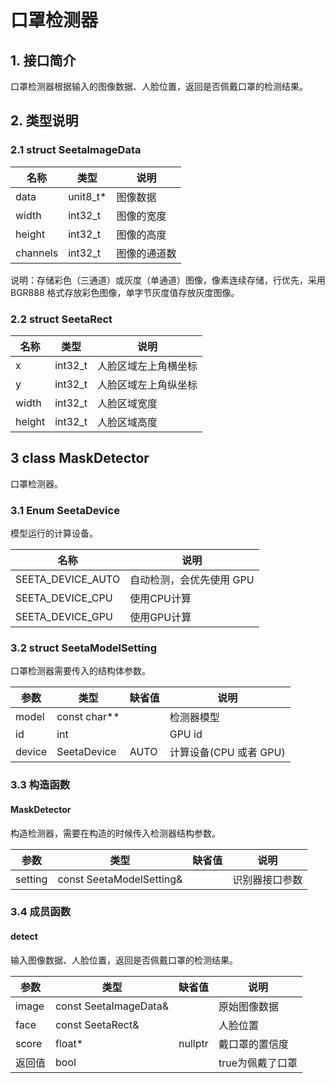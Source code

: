 # 口罩检测器

## **1. 接口简介** <br>

口罩检测器根据输入的图像数据、人脸位置，返回是否佩戴口罩的检测结果。<br>

## **2. 类型说明**<br>

### **2.1 struct SeetaImageData**<br>

|名称 | 类型 | 说明|
|---|---|---|
|data|unit8_t* |图像数据|
|width | int32_t | 图像的宽度|
|height | int32_t | 图像的高度|
|channels | int32_t | 图像的通道数|
说明：存储彩色（三通道）或灰度（单通道）图像，像素连续存储，行优先，采用 BGR888 格式存放彩色图像，单字节灰度值存放灰度图像。

### **2.2 struct SeetaRect**<br>

|名称 | 类型 | 说明|
|---|---|---|
|x|int32_t |人脸区域左上角横坐标|
|y| int32_t | 人脸区域左上角纵坐标|
|width| int32_t | 人脸区域宽度|
|height| int32_t | 人脸区域高度|

## 3 class MaskDetector
口罩检测器。

### 3.1 Enum SeetaDevice

模型运行的计算设备。

|名称 |说明|
|---|---|
|SEETA_DEVICE_AUTO|自动检测，会优先使用 GPU|
|SEETA_DEVICE_CPU|使用CPU计算|
|SEETA_DEVICE_GPU|使用GPU计算|

### 3.2 struct SeetaModelSetting

口罩检测器需要传入的结构体参数。

|参数 | 类型 |缺省值|说明|
|---|---|---|---|
|model|const char**| |检测器模型|
|id|int| |GPU id|
|device|SeetaDevice|AUTO |计算设备(CPU 或者 GPU)|

### 3.3 构造函数

#### MaskDetector
构造检测器，需要在构造的时候传入检测器结构参数。

|参数 | 类型 |缺省值|说明|
|---|---|---|---|
|setting|const SeetaModelSetting&| |识别器接口参数|

### 3.4 成员函数

#### detect
输入图像数据、人脸位置，返回是否佩戴口罩的检测结果。

|参数 | 类型 |缺省值|说明|
|---|---|---|---|
|image|const SeetaImageData&| |原始图像数据|
|face|const SeetaRect&| |人脸位置|
|score|float*|nullptr|戴口罩的置信度|
|返回值|bool| |true为佩戴了口罩|
